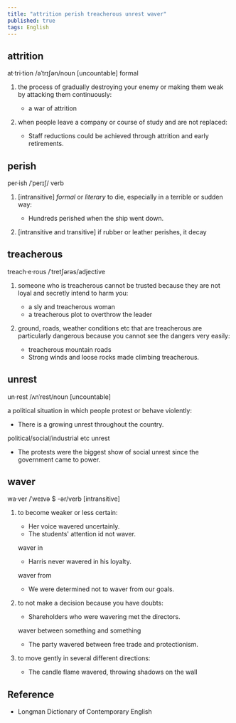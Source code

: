 ```yaml
---
title: "attrition perish treacherous unrest waver"
published: true
tags: English
---
```


## attrition

at·tri·tion /əˈtrɪʃən/noun [uncountable] formal

1. the process of gradually destroying your enemy or making them weak by
   attacking them continuously:

   - a war of attrition

2. when people leave a company or course of study and are not replaced:

    - Staff reductions could be achieved through attrition and early retirements.

## perish

per·ish /ˈperɪʃ/ verb

1. [intransitive] *formal* or *literary* to die, especially in a terrible or
   sudden way:

   - Hundreds perished when the ship went down.

2. [intransitive and transitive] if rubber or leather perishes, it decay

## treacherous

treach·e·rous /ˈtretʃərəs/adjective

1. someone who is treacherous cannot be trusted because they are not loyal and
   secretly intend to harm you:

   - a sly and treacherous woman
   - a treacherous plot to overthrow the leader

2. ground, roads, weather conditions etc that are treacherous are particularly
   dangerous because you cannot see the dangers very easily:

   - treacherous mountain roads
   - Strong winds and loose rocks made climbing treacherous.

## unrest

un·rest /ʌnˈrest/noun [uncountable]

a political situation in which people protest or behave violently:

- There is a growing unrest throughout the country.

political/social/industrial etc unrest

- The protests were the biggest show of social unrest since the government came
  to power.

## waver

wa·ver /ˈweɪvə $ -ər/verb [intransitive]

1. to become weaker or less certain:

    - Her voice wavered uncertainly.
    - The students' attention id not waver.

    waver in

    - Harris never wavered in his loyalty.

    waver from

    - We were determined not to waver from our goals.

2. to not make a decision because you have doubts:

    - Shareholders who were wavering met the directors.

    waver between something and something

    - The party wavered between free trade and protectionism.

3. to move gently in several different directions:

    - The candle flame wavered, throwing shadows on the wall

## Reference

- Longman Dictionary of Contemporary English